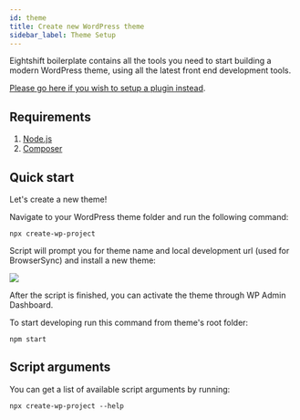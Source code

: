 ```yaml
---
id: theme
title: Create new WordPress theme
sidebar_label: Theme Setup
---
```


Eightshift boilerplate contains all the tools you need to start building a modern WordPress theme, using all the latest front end development tools.

[Please go here if you wish to setup a plugin instead](plugin).

## Requirements

1. [Node.js](https://nodejs.org/en/)
2. [Composer](https://getcomposer.org/)

## Quick start 
Let's create a new theme!

Navigate to your WordPress theme folder and run the following command:

```
npx create-wp-project
```

Script will prompt you for theme name and local development url (used for BrowserSync) and install a new theme:

![](https://raw.githubusercontent.com/infinum/eightshift-frontend-libs/develop/package/setup.gif)

After the script is finished, you can activate the theme through WP Admin Dashboard. 

To start developing run this command from theme's root folder:

```
npm start
```

## Script arguments

You can get a list of available script arguments by running:

```
npx create-wp-project --help
```
